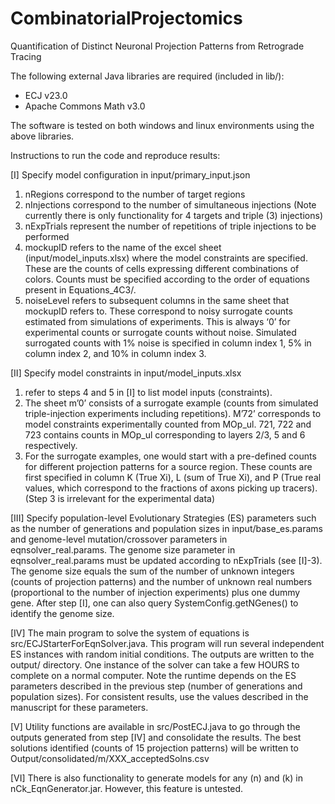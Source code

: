 # CombinatorialProjectomics
 Quantification of Distinct Neuronal Projection Patterns from Retrograde Tracing


The following external Java libraries are required (included in lib/):
- ECJ v23.0 
- Apache Commons Math v3.0

The software is tested on both windows and linux environments using the above libraries.



Instructions to run the code and reproduce results:

[I] Specify model configuration in input/primary_input.json
1.	nRegions correspond to the number of target regions
2.	nInjections correspond to the number of simultaneous injections
    (Note currently there is only functionality for 4 targets and triple (3) injections)
3.	nExpTrials represent the number of repetitions of triple injections to be performed
4.	mockupID refers to the name of the excel sheet (input/model_inputs.xlsx) where the model constraints are specified. These are the counts of cells expressing different combinations of colors. Counts must be specified according to the order of equations present in Equations_4C3/. 
5.	noiseLevel refers to subsequent columns in the same sheet that mockupID refers to. These correspond to noisy surrogate counts estimated from simulations of experiments. This is always ‘0’ for experimental counts or surrogate counts without noise. Simulated surrogated counts with 1% noise is specified in column index 1, 5% in column index 2, and 10% in column index 3.

[II] Specify model constraints in input/model_inputs.xlsx
1.	refer to steps 4 and 5 in [I] to list model inputs (constraints).
2.	The sheet m’0’ consists of a surrogate example (counts from simulated triple-injection experiments including repetitions). M’72’ corresponds to model constraints experimentally counted from MOp_ul. 721, 722 and 723 contains counts in MOp_ul corresponding to layers 2/3, 5 and 6 respectively.
3.	For the surrogate examples, one would start with a pre-defined counts for different projection patterns for a source region. These counts are first specified in column K (True Xi), L (sum of True Xi), and P (True real values, which correspond to the fractions of axons picking up tracers). 
(Step 3 is irrelevant for the experimental data)

[III] Specify population-level Evolutionary Strategies (ES) parameters such as the number of generations and population sizes in input/base_es.params and genome-level mutation/crossover parameters in eqnsolver_real.params. The genome size parameter in eqnsolver_real.params must be updated according to nExpTrials (see [I]-3). The genome size equals the sum of the number of unknown integers (counts of projection patterns) and the number of unknown real numbers (proportional to the number of injection experiments) plus one dummy gene. After step [I], one can also query SystemConfig.getNGenes() to identify the genome size.

[IV] The main program to solve the system of equations is src/ECJStarterForEqnSolver.java. This program will run several independent ES instances with random initial conditions. The outputs are written to the output/ directory. One instance of the solver can take a few HOURS to complete on a normal computer. Note the runtime depends on the ES parameters described in the previous step (number of generations and population sizes). For consistent results, use the values described in the manuscript for these parameters. 

[V] Utility functions are available in src/PostECJ.java to go through the outputs generated from step [IV] and consolidate the results. The best solutions identified (counts of 15 projection patterns) will be written to Output/consolidated/m<mockupID>/XXX_acceptedSolns.csv

[VI] There is also functionality to generate models for any <nRegions> (n) and <nInjections> (k) in nCk_EqnGenerator.jar. However, this feature is untested. 
